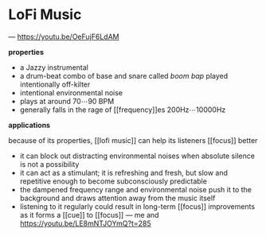 # LoFi Music

&mdash; <https://youtu.be/OeFujF6LdAM>

**properties**

- a Jazzy instrumental
- a drum-beat combo of base and snare called _boom bap_ played intentionally off-kilter
- intentional environmental noise
- plays at around $70 \cdots 90$ BPM
- generally falls in the rage of [[frequency]]es $200 \text{Hz} \cdots 10000 \text{Hz}$

**applications**

because of its properties, [[lofi music]] can help its listeners [[focus]] better

- it can block out distracting environmental noises when absolute silence is not a possibility
- it can act as a stimulant; it is refreshing and fresh, but slow and repetitive enough to become subconsciously predictable
- the dampened frequency range and environmental noise push it to the background and draws attention away from the music itself
- listening to it regularly could result in long-term [[focus]] improvements as it forms a [[cue]] to [[focus]] &mdash; me and <https://youtu.be/LE8mNTJOYmQ?t=285>

